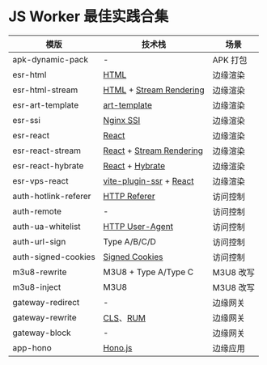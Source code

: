 # JS Worker 最佳实践合集


| 模版                 | 技术栈                                                       | 场景      |
| -------------------- | ------------------------------------------------------------ | --------- |
| apk-dynamic-pack     | -                                                            | APK 打包  |
| esr-html             | [HTML](https://developer.mozilla.org/en-US/docs/Web/HTML)    | 边缘渲染  |
| esr-html-stream      | [HTML](https://developer.mozilla.org/en-US/docs/Web/HTML) + [Stream Rendering](https://javascriptpatterns.vercel.app/patterns/rendering-patterns/streaming-ssr) | 边缘渲染  |
| esr-art-template     | [art-template](https://aui.github.io/art-template/)          | 边缘渲染  |
| esr-ssi              | [Nginx SSI](http://nginx.org/en/docs/http/ngx_http_ssi_module.html) | 边缘渲染  |
| esr-react            | [React](https://react.dev/)                                  | 边缘渲染  |
| esr-react-stream     | [React](https://react.dev/) + [Stream Rendering](https://javascriptpatterns.vercel.app/patterns/rendering-patterns/streaming-ssr) | 边缘渲染  |
| esr-react-hybrate    | [React](https://react.dev/) + [Hybrate](https://react.dev/reference/react-dom/client/hydrateRoot) | 边缘渲染  |
| esr-vps-react        | [vite-plugin-ssr](https://vite-plugin-ssr.com/) + [React](https://react.dev/) | 边缘渲染  |
| auth-hotlink-referer | [HTTP Referer](https://developer.mozilla.org/en-US/docs/Web/HTTP/Headers/Referer) | 访问控制  |
| auth-remote          | -                                                            | 访问控制  |
| auth-ua-whitelist    | [HTTP User-Agent](https://developer.mozilla.org/en-US/docs/Web/HTTP/Headers/User-Agent) | 访问控制  |
| auth-url-sign        | Type A/B/C/D                                                 | 访问控制  |
| auth-signed-cookies  | [Signed Cookies](https://docs.aws.amazon.com/zh_cn/AmazonCloudFront/latest/DeveloperGuide/private-content-signed-cookies.html) | 访问控制  |
| m3u8-rewrite         | M3U8 + Type A/Type C                                         | M3U8 改写 |
| m3u8-inject          | M3U8                                                         | M3U8 改写 |
| gateway-redirect     | -                                                            | 边缘网关  |
| gateway-rewrite      | [CLS](https://cloud.tencent.com/document/product/614)、[RUM](https://cloud.tencent.com/product/rum) | 边缘网关  |
| gateway-block        | -                                                            | 边缘网关  |
| app-hono             | [Hono.js](https://hono.dev/)                                 | 边缘应用  |


